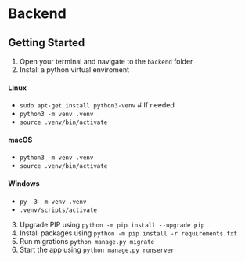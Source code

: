 # Backend

## Getting Started
1. Open your terminal and navigate to the `backend` folder
2. Install a python virtual enviroment
#### Linux
- `sudo apt-get install python3-venv`    # If needed
- `python3 -m venv .venv`
- `source .venv/bin/activate`

#### macOS
- `python3 -m venv .venv`
- `source .venv/bin/activate`

#### Windows
- `py -3 -m venv .venv`
- `.venv/scripts/activate`
3. Upgrade PIP using `python -m pip install --upgrade pip`
4. Install packages using `python -m pip install -r requirements.txt`
5. Run migrations `python manage.py migrate`
6. Start the app using `python manage.py runserver`

